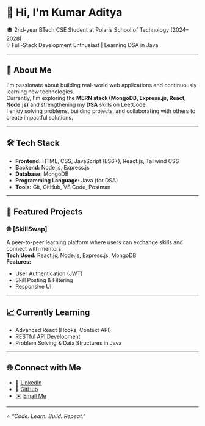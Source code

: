 # 👋 Hi, I'm Kumar Aditya

🎓 2nd-year BTech CSE Student at Polaris School of Technology (2024–2028)  
💡 Full-Stack Development Enthusiast | Learning DSA in Java  

---

## 🚀 About Me
I'm passionate about building real-world web applications and continuously learning new technologies.  
Currently, I'm exploring the **MERN stack (MongoDB, Express.js, React, Node.js)** and strengthening my **DSA** skills on LeetCode.  
I enjoy solving problems, building projects, and collaborating with others to create impactful solutions.

---

## 🛠️ Tech Stack
- **Frontend:** HTML, CSS, JavaScript (ES6+), React.js, Tailwind CSS  
- **Backend:** Node.js, Express.js  
- **Database:** MongoDB  
- **Programming Language:** Java (for DSA)  
- **Tools:** Git, GitHub, VS Code, Postman  

---

## 💼 Featured Projects

### 🌐 [SkillSwap]
A peer-to-peer learning platform where users can exchange skills and connect with mentors.  
**Tech Used:** React.js, Node.js, Express.js, MongoDB  
**Features:**  
- User Authentication (JWT)  
- Skill Posting & Filtering  
- Responsive UI  

---



## 📈 Currently Learning
- Advanced React (Hooks, Context API)  
- RESTful API Development  
- Problem Solving & Data Structures in Java  

---

## 🌐 Connect with Me
- 💼 [LinkedIn](https://linkedin.com/in/yourlinkedinusername)  
- 📂 [GitHub](https://github.com/yourusername)  
- ✉️ [Email Me](mailto:youremail@gmail.com)

---

⭐ *“Code. Learn. Build. Repeat.”*  


<!---
kumaradityaapril/kumaradityaapril is a ✨ special ✨ repository because its `README.md` (this file) appears on your GitHub profile.
You can click the Preview link to take a look at your changes.
--->
